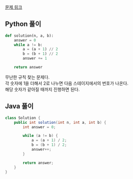 [문제 링크](https://programmers.co.kr/learn/courses/30/lessons/12985)


## Python 풀이
```python
def solution(n, a, b):
    answer = 0
    while a != b:
        a = (a + 1) // 2
        b = (b + 1) // 2
        answer += 1

    return answer
```
무난한 규칙 찾는 문제다.  
각 숫자에 1을 더해서 2로 나누면 다음 스테이지에서의 번호가 나온다.  
해당 숫자가 같아질 때까지 진행하면 된다.

## Java 풀이
```java
class Solution {
    public int solution(int n, int a, int b) {
        int answer = 0;

        while (a != b) {
            a = (a + 1) / 2;
            b = (b + 1) / 2;
            answer++;
        }

        return answer;
    }
}
```



